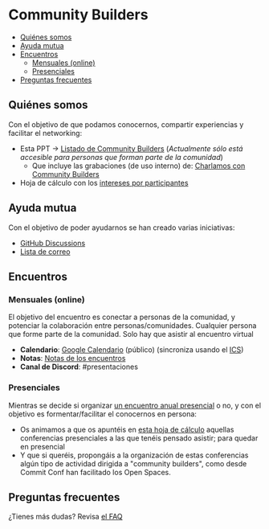 # Community Builders

<!-- START doctoc generated TOC please keep comment here to allow auto update -->
<!-- DON'T EDIT THIS SECTION, INSTEAD RE-RUN doctoc TO UPDATE -->

- [Quiénes somos](#quienes-somos)
- [Ayuda mutua](#ayuda-mutua)
- [Encuentros](#encuentros)
  - [Mensuales (online)](#mensuales-online)
  - [Presenciales](#presenciales)
- [Preguntas frecuentes](#preguntas-frecuentes)

<!-- END doctoc generated TOC please keep comment here to allow auto update -->

## Quiénes somos

Con el objetivo de que podamos conocernos, compartir experiencias y facilitar el networking: 
* Esta PPT -> [Listado de Community Builders](https://docs.google.com/presentation/d/1ResYtqrRDQIEJwsloYyW5NH1FRQJIwSqAJeuplY3bno/edit?usp=sharing) (*Actualmente sólo está accesible para personas que forman parte de la comunidad*)
  * Que incluye las grabaciones (de uso interno) de: [Charlamos con Community Builders](https://github.com/ComBuildersES/charlamos-con-community-builders)
* Hoja de cálculo con los [intereses por participantes](https://docs.google.com/spreadsheets/d/1iruVhaa6c_ZOShmJqpJ2gpNRVowOuCjlmOWKks1kR7I/edit?gid=0#gid=0)

## Ayuda mutua

Con el objetivo de poder ayudarnos se han creado varias iniciativas:
* [GitHub Discussions](https://github.com/orgs/ComBuildersES/discussions)
* [Lista de correo](https://groups.google.com/u/0/g/community-builders-es) 

## Encuentros

### Mensuales (online)

El objetivo del encuentro es conectar a personas de la comunidad, y potenciar la colaboración entre personas/comunidades. Cualquier persona que forme parte de la comunidad. Solo hay que asistir al encuentro virtual

* **Calendario**: [Google Calendario](https://calendar.google.com/calendar/u/0/embed?src=f2f7ea80a4574348bf203e13678878ddbf8e5677b8e04f05b28e870745aa8b12@group.calendar.google.com&ctz=Europe/Madrid) (público) (sincroniza usando el [ICS](https://calendar.google.com/calendar/ical/f2f7ea80a4574348bf203e13678878ddbf8e5677b8e04f05b28e870745aa8b12%40group.calendar.google.com/public/basic.ics))
* **Notas**: [Notas de los encuentros](https://github.com/orgs/ComBuildersES/discussions/categories/notas-de-encuentros)
* **Canal de Discord**: #presentaciones

### Presenciales

Mientras se decide si organizar [un encuentro anual presencial](https://github.com/orgs/ComBuildersES/discussions/19) o no, y con el objetivo es formentar/facilitar el conocernos en persona: 

* Os animamos a que os apuntéis en [esta hoja de cálculo](https://docs.google.com/spreadsheets/d/1yRwi7wFx4InTBstBeMAiWReQD13FhgwurbR6oJF9AUs/edit?usp=sharing) aquellas conferencias presenciales a las que tenéis pensado asistir; para quedar en presencial
* Y que si queréis, propongáis a la organización de estas conferencias algún tipo de actividad dirigida a "community builders", como desde Commit Conf han facilitado los Open Spaces.

## Preguntas frecuentes

¿Tienes más dudas? Revisa [el FAQ](https://github.com/ComBuildersES/community/blob/main/FAQ.md)
